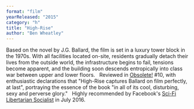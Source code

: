 ```yaml
---
format: "film"
yearReleased: "2015"
category: "h"
title: "High-Rise"
author: "Ben Wheatley"
---
```

Based on the novel by J.G. Ballard, the film is set in a  luxury tower block in the 1970s. With all facilities located on-site, residents  gradually detach their lives from the outside world, the infrastructure begins  to fail, tensions become apparent, and the building soon descends entropically  into class war between upper and lower floors.
 
Reviewed in <a href="http://obsolete-press.com/wp-content/uploads/2017/02/obso10finalwatermarksample.pdf"> Obsolete!</a> #10, with enthusiastic declarations that "High-Rise  captures Ballard on film perfectly, at last", portraying the essence of the book  "in all of its cool, disturbing, sexy and perverse glory."
 
Highly recommended by Facebook's <a href="https://www.facebook.com/scifilibibertariansocialist/?fref=ts">Sci-Fi  Libertarian Socialist</a> in July 2016.
 